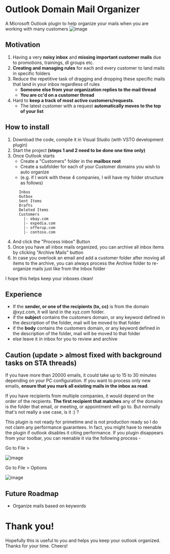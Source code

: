 # Outlook Domain Mail Organizer
A Microsoft Outlook plugin to help organize your mails when you are working with many customers
![image](https://github.com/UbhiTS/outlook-domain-mail-organizer/assets/3799525/f9561809-ae2c-43ec-825b-e9a3c6f82bee)


## Motivation
1. Having a very **noisy inbox** and **missing important customer mails** due to promotions, trainings, dl groups etc.
2. **Creating and managing rules** for each and every customer to land mails in specific folders
3. Reduce the repetitive task of dragging and dropping these specific mails that land in your inbox regardless of rules
   - **Someone else from your organization replies to the mail thread**
   - **You are cc'd on a customer thread**
4. Hard to **keep a track of most active customers/requests**.
   - The latest customer with a request **automatically moves to the top of your list**

## How to install
1. Download the code, compile it in Visual Studio (with VSTO development plugin)
2. Start the project **(steps 1 and 2 need to be done one time only)**
4. Once Outlook starts
   -  Create a "Customers" folder in the **mailbox root**
   -  Create a subfolder for each of your Customer domains you wish to auto organize
   -  (e.g. if I work with these 4 companies, I will have my folder structure as follows)
```
      Inbox
      Outbox
      Sent Items
      Drafts
      Deleted Items
      Customers
        |- ebay.com
        |- expedia.com
        |- offerup.com
        |- contoso.com
```
4. And click the "Process Inbox" Button
5. Once you have all inbox mails organized, you can archive all inbox items by clicking "Archive Mails" button
6. In case you overlook an email and add a customer folder after moving all items to the archive, you can always process the Archive folder to re-organize mails just like from the Inbox folder

I hope this helps keep your inboxes clean!

## Experience
- If the **sender, or one of the recipients (to, cc)** is from the domain @xyz.com, it will land in the xyz.com folder.
- if the **subject** contains the customers domain, or any keyword defined in the description of the folder, mail will be moved to that folder
- if the **body** contains the customers domain, or any keyword defined in the description of the folder, mail will be moved to that folder
- else leave it in inbox for you to review and archive


## Caution (update > almost fixed with background tasks on STA threads)
If you have more than 20000 emails, it could take up to 15 to 30 minutes depending on your PC configuration. If you want to process only new emails, **ensure that you mark all existing mails in the inbox as read**.

If you have recipients from multiple companies, it would depend on the order of the recpients. **The first recipient that matches** any of the domains is the folder that email, or meeting, or appointment will go to. But normally that's not really a use case, is it :) ?

This plugin is not ready for primetime and is not production ready so I do not claim any performance guarantees. In fact, you might have to reenable the plugin if outlook disables it citing performance. If you plugin disappears from your toolbar, you can reenable it via the following process -

Go to File >

![image](https://user-images.githubusercontent.com/3799525/229868171-575e6d09-9411-4577-8939-afb08db0db2f.png)

Go to File > Options

![image](https://user-images.githubusercontent.com/3799525/229867079-941f21b6-271a-463f-90bb-f322260778fa.png)

## Future Roadmap
- Organize mails based on keywords

# Thank you!
Hopefully this is useful to you and helps you keep your outlook organized. Thanks for your time.
Cheers!
